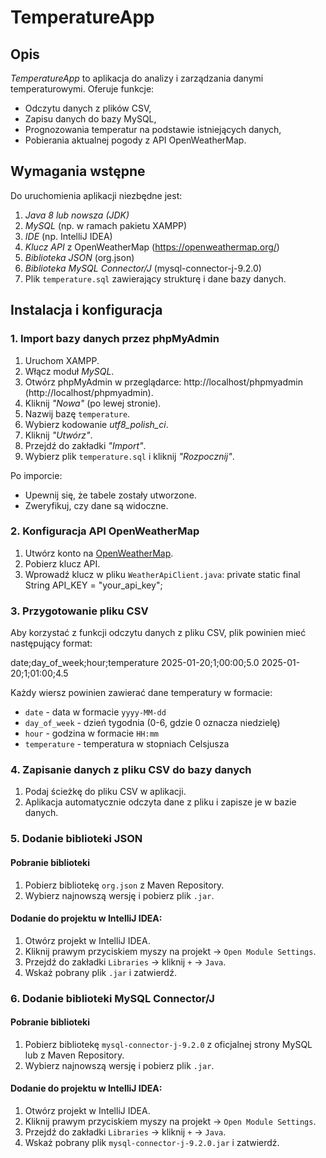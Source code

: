 # TemperatureApp

## Opis
*TemperatureApp* to aplikacja do analizy i zarządzania danymi temperaturowymi. Oferuje funkcje:
- Odczytu danych z plików CSV,
- Zapisu danych do bazy MySQL,
- Prognozowania temperatur na podstawie istniejących danych,
- Pobierania aktualnej pogody z API OpenWeatherMap.

## Wymagania wstępne
Do uruchomienia aplikacji niezbędne jest:
1. *Java 8 lub nowsza (JDK)*
2. *MySQL* (np. w ramach pakietu XAMPP)
3. *IDE* (np. IntelliJ IDEA)
4. *Klucz API* z OpenWeatherMap (https://openweathermap.org/)
5. *Biblioteka JSON* (org.json)
6. *Biblioteka MySQL Connector/J* (mysql-connector-j-9.2.0)
7. Plik `temperature.sql` zawierający strukturę i dane bazy danych.


## Instalacja i konfiguracja

### 1. Import bazy danych przez phpMyAdmin
1. Uruchom XAMPP.
2. Włącz moduł *MySQL*.
3. Otwórz phpMyAdmin w przeglądarce: http://localhost/phpmyadmin (http://localhost/phpmyadmin).
4. Kliknij *"Nowa"* (po lewej stronie).
5. Nazwij bazę `temperature`.
6. Wybierz kodowanie *utf8_polish_ci*.
7. Kliknij *"Utwórz"*.
8. Przejdź do zakładki *"Import"*.
9. Wybierz plik `temperature.sql` i kliknij *"Rozpocznij"*.

Po imporcie:
- Upewnij się, że tabele zostały utworzone.
- Zweryfikuj, czy dane są widoczne.

### 2. Konfiguracja API OpenWeatherMap
1. Utwórz konto na [OpenWeatherMap](https://openweathermap.org/).
2. Pobierz klucz API.
3. Wprowadź klucz w pliku `WeatherApiClient.java`:
    private static final String API_KEY = "your_api_key";

### 3. Przygotowanie pliku CSV

Aby korzystać z funkcji odczytu danych z pliku CSV, plik powinien mieć następujący format:

date;day_of_week;hour;temperature
2025-01-20;1;00:00;5.0
2025-01-20;1;01:00;4.5

Każdy wiersz powinien zawierać dane temperatury w formacie:

- `date` - data w formacie `yyyy-MM-dd`
- `day_of_week` - dzień tygodnia (0-6, gdzie 0 oznacza niedzielę)
- `hour` - godzina w formacie `HH:mm`
- `temperature` - temperatura w stopniach Celsjusza

### 4. Zapisanie danych z pliku CSV do bazy danych
1. Podaj ścieżkę do pliku CSV w aplikacji.
2. Aplikacja automatycznie odczyta dane z pliku i zapisze je w bazie danych.

### 5. Dodanie biblioteki JSON

#### Pobranie biblioteki

1. Pobierz bibliotekę `org.json` z Maven Repository.
2. Wybierz najnowszą wersję i pobierz plik `.jar`.

#### Dodanie do projektu w IntelliJ IDEA:
1. Otwórz projekt w IntelliJ IDEA.
2. Kliknij prawym przyciskiem myszy na projekt -> `Open Module Settings`.
3. Przejdź do zakładki `Libraries` -> kliknij `+` -> `Java`.
4. Wskaż pobrany plik `.jar` i zatwierdź.

### 6. Dodanie biblioteki MySQL Connector/J

#### Pobranie biblioteki

1. Pobierz bibliotekę `mysql-connector-j-9.2.0` z oficjalnej strony MySQL lub z Maven Repository.
2. Wybierz najnowszą wersję i pobierz plik `.jar`.

#### Dodanie do projektu w IntelliJ IDEA:
1. Otwórz projekt w IntelliJ IDEA.
2. Kliknij prawym przyciskiem myszy na projekt -> `Open Module Settings`.
3. Przejdź do zakładki `Libraries` -> kliknij `+` -> `Java`.
4. Wskaż pobrany plik `mysql-connector-j-9.2.0.jar` i zatwierdź.
